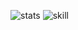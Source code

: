 ![stats](https://github-readme-stats.vercel.app/api?username=onion99&count_private=true&hide=contribs&show_icons=true)
![skill](https://github-readme-stats-one-bice.vercel.app/api/top-langs/?username=yujincheng08&layout=compact&exclude_repo=Hardware-Course&hide=Jupyter%20Notebook,MATLAB&role=OWNER,ORGANIZATION_MEMBER&langs_count=10)
